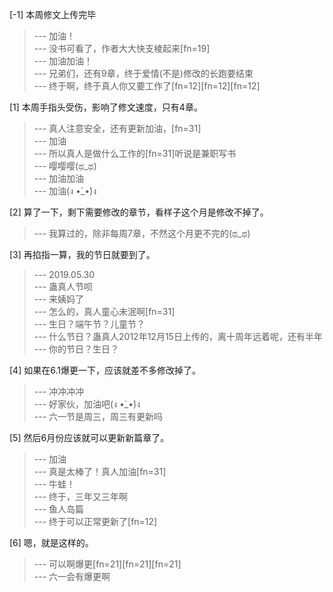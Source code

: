 
[-1] 本周修文上传完毕
>--- 加油！<br>
>--- 没书可看了，作者大大快支棱起来[fn=19]<br>
>--- 加油加油！<br>
>--- 兄弟们，还有9章，终于爱情(不是)修改的长跑要结束<br>
>--- 终于啊，终于真人你又要工作了[fn=12][fn=12][fn=12]<br>

[1] 本周手指头受伤，影响了修文速度，只有4章。
>--- 真人注意安全，还有更新加油，[fn=31]<br>
>--- 加油<br>
>--- 所以真人是做什么工作的[fn=31]听说是兼职写书<br>
>--- 嘤嘤嘤(ಥ_ಥ)<br>
>--- 加油加油<br>
>--- 加油(ง •̀_•́)ง<br>

[2] 算了一下，剩下需要修改的章节，看样子这个月是修改不掉了。
>--- 我算过的，除非每周7章，不然这个月更不完的(ಥ_ಥ)<br>

[3] 再掐指一算，我的节日就要到了。
>--- 2019.05.30<br>
>--- 蛊真人节呗<br>
>--- 来姨妈了<br>
>--- 怎么的，真人童心未泯啊[fn=31]<br>
>--- 生日？端午节？儿童节？<br>
>--- 什么节日？蛊真人2012年12月15日上传的，离十周年远着呢，还有半年<br>
>--- 你的节日？生日？<br>

[4] 如果在6.1爆更一下，应该就差不多修改掉了。
>--- 冲冲冲冲<br>
>--- 好家伙，加油吧(ง •̀_•́)ง<br>
>--- 六一节是周三，周三有更新吗<br>

[5] 然后6月份应该就可以更新新篇章了。
>--- 加油<br>
>--- 真是太棒了！真人加油[fn=31]<br>
>--- 牛蛙！<br>
>--- 终于，三年又三年啊<br>
>--- 鱼人岛篇<br>
>--- 终于可以正常更新了[fn=12]<br>

[6] 嗯，就是这样的。
>--- 可以啊爆更[fn=21][fn=21][fn=21]<br>
>--- 六一会有爆更啊<br>
